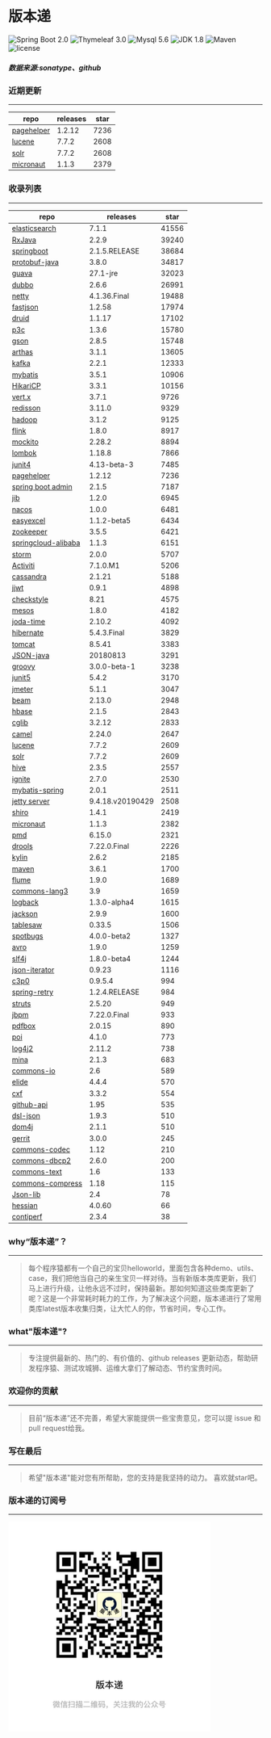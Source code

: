 # 版本递
![Spring Boot 2.0](https://img.shields.io/badge/Spring%20Boot-2.0-brightgreen.svg)
![Thymeleaf 3.0](https://img.shields.io/badge/Thymeleaf-3.0-yellow.svg)
![Mysql 5.6](https://img.shields.io/badge/Mysql-5.6-blue.svg)
![JDK 1.8](https://img.shields.io/badge/JDK-1.8-brightgreen.svg)
![Maven](https://img.shields.io/badge/Maven-3.5.0-yellowgreen.svg)
![license](https://img.shields.io/badge/license-Apache%202-blue.svg)
##### 数据来源:sonatype、github

### 近期更新
---
repo | releases | star
---|---|---
[pagehelper](https://github.com/pagehelper/Mybatis-PageHelper) | 1.2.12 | 7236
[lucene](https://github.com/apache/lucene-solr) | 7.7.2 | 2608
[solr](https://github.com/apache/lucene-solr) | 7.7.2 | 2608
[micronaut](https://github.com/micronaut-projects/micronaut-core) | 1.1.3 | 2379

### 收录列表
---
repo | releases | star
---|---|---
[elasticsearch](https://github.com/elastic/elasticsearch) | 7.1.1 | 41556 
[RxJava](https://github.com/ReactiveX/RxJava) | 2.2.9 | 39240 
[springboot](https://github.com/spring-projects/spring-boot) | 2.1.5.RELEASE | 38684 
[protobuf-java](https://github.com/protocolbuffers/protobuf) | 3.8.0 | 34817 
[guava](https://github.com/google/guava) | 27.1-jre | 32023 
[dubbo](https://github.com/apache/incubator-dubbo) | 2.6.6 | 26991 
[netty](https://github.com/netty/netty) | 4.1.36.Final | 19488 
[fastjson](https://github.com/alibaba/fastjson) | 1.2.58 | 17974 
[druid](https://github.com/alibaba/druid) | 1.1.17 | 17102 
[p3c](https://github.com/alibaba/p3c) | 1.3.6 | 15780 
[gson](https://github.com/google/gson) | 2.8.5 | 15748 
[arthas](https://github.com/alibaba/arthas) | 3.1.1 | 13605 
[kafka](https://github.com/apache/kafka) | 2.2.1 | 12333 
[mybatis](https://github.com/mybatis/mybatis-3) | 3.5.1 | 10906 
[HikariCP](https://github.com/brettwooldridge/HikariCP) | 3.3.1 | 10156 
[vert.x](https://github.com/eclipse-vertx/vert.x) | 3.7.1 | 9726 
[redisson](https://github.com/redisson/redisson) | 3.11.0 | 9329 
[hadoop](https://github.com/apache/hadoop) | 3.1.2 | 9125 
[flink](https://github.com/apache/flink) | 1.8.0 | 8917 
[mockito](https://github.com/mockito/mockito) | 2.28.2 | 8894 
[lombok](https://github.com/rzwitserloot/lombok) | 1.18.8 | 7866 
[junit4](https://github.com/junit-team/junit4) | 4.13-beta-3 | 7485 
[pagehelper](https://github.com/pagehelper/Mybatis-PageHelper) | 1.2.12 | 7236 
[spring boot admin](https://github.com/codecentric/spring-boot-admin) | 2.1.5 | 7187 
[jib](https://github.com/GoogleContainerTools/jib) | 1.2.0 | 6945 
[nacos](https://github.com/alibaba/nacos) | 1.0.0 | 6481 
[easyexcel](https://github.com/alibaba/easyexcel) | 1.1.2-beta5 | 6434 
[zookeeper](https://github.com/apache/zookeeper) | 3.5.5 | 6421 
[springcloud-alibaba](https://github.com/spring-cloud-incubator/spring-cloud-alibaba) | 1.1.3 | 6151 
[storm](https://github.com/apache/storm) | 2.0.0 | 5707 
[Activiti](https://github.com/Activiti/Activiti) | 7.1.0.M1 | 5206 
[cassandra](https://github.com/apache/cassandra) | 2.1.21 | 5188 
[jjwt](https://github.com/jwtk/jjwt) | 0.9.1 | 4898 
[checkstyle](https://github.com/checkstyle/checkstyle) | 8.21 | 4575 
[mesos](https://github.com/apache/mesos) | 1.8.0 | 4182 
[joda-time](https://github.com/JodaOrg/joda-time) | 2.10.2 | 4092 
[hibernate](https://github.com/hibernate/hibernate-orm) | 5.4.3.Final | 3829 
[tomcat](https://github.com/apache/tomcat) | 8.5.41 | 3383 
[JSON-java](https://github.com/stleary/JSON-java) | 20180813 | 3291 
[groovy](https://github.com/apache/groovy) | 3.0.0-beta-1 | 3238 
[junit5](https://github.com/junit-team/junit5) | 5.4.2 | 3170 
[jmeter](https://github.com/apache/jmeter) | 5.1.1 | 3047 
[beam](https://github.com/apache/beam) | 2.13.0 | 2948 
[hbase](https://github.com/apache/hbase) | 2.1.5 | 2843 
[cglib](https://github.com/cglib/cglib) | 3.2.12 | 2833 
[camel](https://github.com/apache/camel) | 2.24.0 | 2647 
[lucene](https://github.com/apache/lucene-solr) | 7.7.2 | 2609 
[solr](https://github.com/apache/lucene-solr) | 7.7.2 | 2609 
[hive](https://github.com/apache/hive) | 2.3.5 | 2557 
[ignite](https://github.com/apache/ignite) | 2.7.0 | 2530 
[mybatis-spring](https://github.com/mybatis/spring-boot-starter) | 2.0.1 | 2511 
[jetty server](https://github.com/eclipse/jetty.project) | 9.4.18.v20190429 | 2508 
[shiro](https://github.com/apache/shiro) | 1.4.1 | 2419 
[micronaut](https://github.com/micronaut-projects/micronaut-core) | 1.1.3 | 2382 
[pmd](https://github.com/pmd/pmd) | 6.15.0 | 2321 
[drools](https://github.com/kiegroup/drools) | 7.22.0.Final | 2226 
[kylin](https://github.com/apache/kylin) | 2.6.2 | 2185 
[maven](https://github.com/apache/maven) | 3.6.1 | 1700 
[flume](https://github.com/apache/flume) | 1.9.0 | 1689 
[commons-lang3](https://github.com/apache/commons-lang) | 3.9 | 1659 
[logback](https://github.com/qos-ch/logback) | 1.3.0-alpha4 | 1615 
[jackson](https://github.com/FasterXML/jackson-core) | 2.9.9 | 1600 
[tablesaw](https://github.com/jtablesaw/tablesaw) | 0.33.5 | 1506 
[spotbugs](https://github.com/spotbugs/spotbugs) | 4.0.0-beta2 | 1327 
[avro](https://github.com/apache/avro) | 1.9.0 | 1259 
[slf4j](https://github.com/qos-ch/slf4j) | 1.8.0-beta4 | 1244 
[json-iterator](https://github.com/json-iterator/java) | 0.9.23 | 1116 
[c3p0](https://github.com/swaldman/c3p0) | 0.9.5.4 | 994 
[spring-retry](https://github.com/spring-projects/spring-retry) | 1.2.4.RELEASE | 984 
[struts](https://github.com/apache/struts) | 2.5.20 | 949 
[jbpm](https://github.com/kiegroup/jbpm) | 7.22.0.Final | 933 
[pdfbox](https://github.com/apache/pdfbox) | 2.0.15 | 890 
[poi](https://github.com/apache/poi) | 4.1.0 | 773 
[log4j2](https://github.com/apache/logging-log4j2) | 2.11.2 | 738 
[mina](https://github.com/apache/mina) | 2.1.3 | 683 
[commons-io](https://github.com/apache/commons-io) | 2.6 | 589 
[elide](https://github.com/yahoo/elide) | 4.4.4 | 570 
[cxf](https://github.com/apache/cxf) | 3.3.2 | 554 
[github-api](https://github.com/kohsuke/github-api) | 1.95 | 535 
[dsl-json](https://github.com/ngs-doo/dsl-json) | 1.9.3 | 510 
[dom4j](https://github.com/dom4j/dom4j) | 2.1.1 | 510 
[gerrit](https://github.com/GerritCodeReview/gerrit) | 3.0.0 | 245 
[commons-codec](https://github.com/apache/commons-codec) | 1.12 | 210 
[commons-dbcp2](https://github.com/apache/commons-dbcp) | 2.6.0 | 200 
[commons-text](https://github.com/apache/commons-text) | 1.6 | 133 
[commons-compress](https://github.com/apache/commons-compress) | 1.18 | 115 
[Json-lib](https://github.com/aalmiray/Json-lib) | 2.4 | 78 
[hessian](https://github.com/ebourg/hessian) | 4.0.60 | 66 
[contiperf](https://github.com/lucaspouzac/contiperf) | 2.3.4 | 38 

### why“版本递”？
--- 
>每个程序猿都有一个自己的宝贝helloworld，里面包含各种demo、utils、case，我们把他当自己的亲生宝贝一样对待。当有新版本类库更新，我们马上进行升级，让他永远不过时，保持最新。那如何知道这些类库更新了呢？这是一个非常耗时耗力的工作，为了解决这个问题，版本递进行了常用类库latest版本收集归类，让大忙人的你，节省时间，专心工作。


### what"版本递"?
---
> 专注提供最新的、热门的、有价值的、github releases 更新动态，帮助研发程序猿、测试攻城狮、运维大拿们了解动态、节约宝贵时间。

### 欢迎你的贡献
---
> 目前“版本递”还不完善，希望大家能提供一些宝贵意见，您可以提 issue 和 pull request给我。


### 写在最后
---
> 希望"版本递"能对您有所帮助，您的支持是我坚持的动力。
> 喜欢就star吧。

### 版本递的订阅号
---
<img src="https://github.com/jartisan2001/latest/blob/master/Image.jpg" width="400" hegiht="400" align=left />